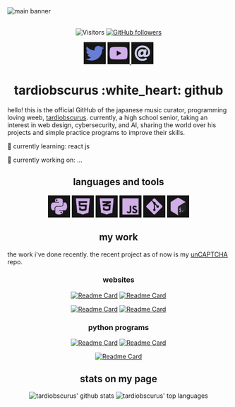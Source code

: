 <img src="main-banner.svg" alt="main banner">

<div align="center">

<br/>

![Visitors](https://visitor-badge.laobi.icu/badge?page_id=rafnixg.rafnixg) [![GitHub followers](https://img.shields.io/github/followers/tardiobscurus.svg?style=social&label=Follow&maxAge=2592000)](https://github.com/tardiobscurus?tab=followers)

</div>

<div align="center">
    <a href="https://twitter.com/caecuselegans"><img src="social/twitter.svg" height="50px" alt="twitter"></a> <a href="https://youtube.com/c/tardiobscurus">
        <img src="social/youtube.svg" alt="youtube" height="50px">
    </a> <a href="mailto:tardiobscurus@hotmail.com">
        <img src="social/email.svg" alt="e-mail" height="50px">
    </a>
</div>


<h1 align="center">tardiobscurus :white_heart: github</h1>

hello! this is the official GitHub of the japanese music curator, programming loving weeb, [tardiobscurus](https://youtube.com/c/tardiobscurus). currently, a high school senior, taking an interest in web design, cybersecurity, and AI, sharing the world over his projects and simple practice programs to improve their skills.

🌱 currently learning: react js

🔨 currently working on: ... 

<h2 align="center">languages and tools</h2>  
<div align="center">
<img src="languages/python.svg" height="50px" title="intermediate python3"/> <img src="languages/html5.svg" height="50px" title="intermediate html5"/> <img src="languages/css3.svg" height="50px" title="intermediate css3"/> <img src="languages/js.svg" height="50px" title="intermediate js"/> <img src="languages/git.svg" height="50px" title="main basics of git"> <img src="languages/bash.svg" height="50px" title="intermediate bash">
</div>



<h2 align="center">my work</h2>

the work i've done recently. the recent project as of now is my [unCAPTCHA](https://github.com/tardiobscurus/unCAPTCHA) repo.

<h3 align="center">websites</h3>

<div align="center">

[![Readme Card](https://github-readme-stats.vercel.app/api/pin/?username=tardiobscurus&repo=japanese-club&title_color=D0AEE8&text_color=CFD1E9&icon_color=687ED6&hide_border=true&border_radius=0&bg_color=151515)](https://github.com/tardiobscurus/japanese-club) [![Readme Card](https://github-readme-stats.vercel.app/api/pin/?username=tardiobscurus&repo=chs_technology_pathway&title_color=D0AEE8&text_color=CFD1E9&icon_color=687ED6&hide_border=true&border_radius=0&bg_color=151515)](https://github.com/tardiobscurus/chs_technology_pathway) 

[![Readme Card](https://github-readme-stats.vercel.app/api/pin/?username=tardiobscurus&repo=New-New-Simple-Views&title_color=D0AEE8&text_color=CFD1E9&icon_color=687ED6&hide_border=true&border_radius=0&bg_color=151515)](https://github.com/tardiobscurus/New-New-Simple-Views)
[![Readme Card](https://github-readme-stats.vercel.app/api/pin/?username=tardiobscurus&repo=dadJokes&title_color=D0AEE8&text_color=CFD1E9&icon_color=687ED6&hide_border=true&border_radius=0&bg_color=151515)](https://github.com/tardiobscurus/dadJokes)

</div>

<h3 align="center">python programs</h3>

<div align="center">

[![Readme Card](https://github-readme-stats.vercel.app/api/pin/?username=tardiobscurus&repo=unCAPTCHA&title_color=D0AEE8&text_color=CFD1E9&icon_color=687ED6&hide_border=true&border_radius=0&bg_color=151515)](https://github.com/tardiobscurus/unCAPTCHA) [![Readme Card](https://github-readme-stats.vercel.app/api/pin/?username=tardiobscurus&repo=netDet&title_color=D0AEE8&text_color=CFD1E9&icon_color=687ED6&hide_border=true&border_radius=0&bg_color=151515)](https://github.com/tardiobscurus/netDet)

[![Readme Card](https://github-readme-stats.vercel.app/api/pin/?username=tardiobscurus&repo=pass-gen&title_color=D0AEE8&text_color=CFD1E9&icon_color=687ED6&hide_border=true&border_radius=0&bg_color=151515)](https://github.com/tardiobscurus/pass-gen)

</div>
    
<h2 align="center">stats on my page</h2>

<div align="center">

<img src="https://github-readme-stats.vercel.app/api?username=tardiobscurus&title_color=D0AEE8&text_color=CFD1E9&icon_color=687ED6&hide_border=true&border_radius=0&bg_color=151515" alt="tardiobscurus' github stats" height="150px"/> <img src="https://github-readme-stats.vercel.app/api/top-langs/?username=tardiobscurus&layout=compact&title_color=D0AEE8&text_color=CFD1E9&icon_color=687ED6&hide_border=true&border_radius=0&bg_color=151515" alt="tardiobscurus' top languages" height="150px">

</div>

<!-- [![twitter](social/twitter.svg)](https://twitter.com)
[![youtube](social/youtube.svg)](https://twitter.com)
[![twitter](social/email.svg)](https://twitter.com) -->
